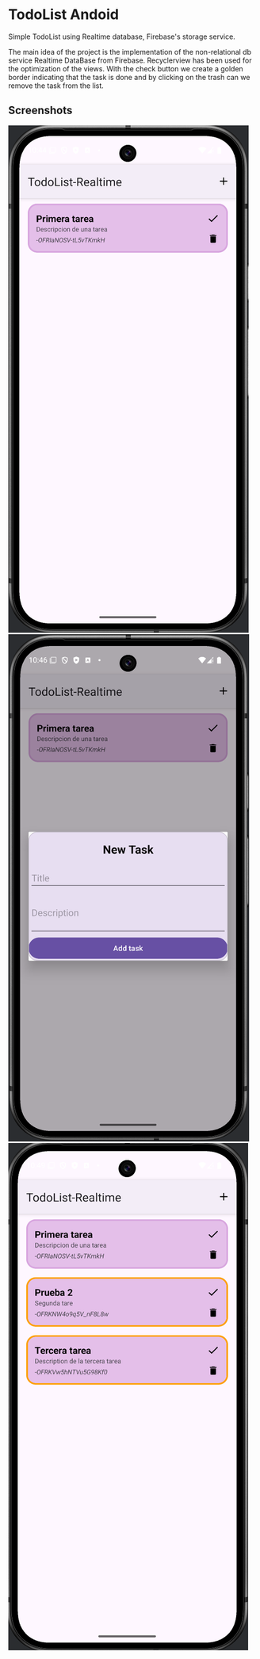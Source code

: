 
# TodoList Andoid

Simple TodoList using Realtime database, Firebase's storage service.


The main idea of the project is the implementation of the non-relational db service Realtime DataBase from Firebase.
Recyclerview has been used for the optimization of the views. With the check button we create a golden border indicating that the task is done and by clicking on the trash can we remove the task from the list.


## Screenshots

![App Screenshot](https://github.com/ALaLodev/TodoList-RealtimeDB/blob/master/app/screenshots/Screenshot_1.png)
![App Screenshot](https://github.com/ALaLodev/TodoList-RealtimeDB/blob/master/app/screenshots/Screenshot_2.png)
![App Screenshot](https://github.com/ALaLodev/TodoList-RealtimeDB/blob/master/app/screenshots/Screenshot_4.png)


